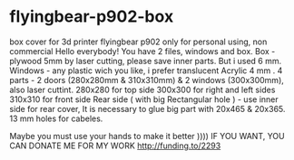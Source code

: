 # flyingbear-p902-box
box cover for 3d printer flyingbear p902 only for personal using, non commercial 
Hello everybody! 
You have 2 files, windows and box. 
Box - plywood 5mm by laser cutting, please save inner parts. But i used 6 mm.
Windows - any plastic wich you like, i prefer translucent Acrylic 4 mm  . 4 parts - 2 doors (280x280mm & 310x310mm) & 2 windows (300x300mm), also laser cuttint. 
280x280 for top side
300x300 for right and left sides
310x310 for front side
Rear side ( with big Rectangular hole ) - use inner side for rear cover, It is necessary to glue big part with 20x465 & 20x365. 13 mm holes for cabeles.

Maybe you must use your hands to make it better ))))
IF YOU WANT, YOU CAN DONATE ME FOR MY WORK http://funding.to/2293
